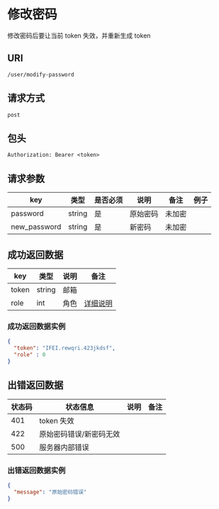 # 修改密码

修改密码后要让当前 token 失效，并重新生成 token

## URI

```
/user/modify-password
```

## 请求方式

```
post
```

## 包头

```
Authorization: Bearer <token>
```

## 请求参数

| key | 类型 | 是否必须 | 说明 | 备注 | 例子 |
| --- | --- | --- | --- | --- | --- |
| password | string | 是 | 原始密码 | 未加密 |  |
| new_password | string | 是 | 新密码 | 未加密 |  |

## 成功返回数据

| key | 类型 | 说明 | 备注 |
| --- | --- | --- | --- |
| token | string | 邮箱 |  |
| role | int | 角色 | [详细说明](/table/user.md#role) |

### 成功返回数据实例

```json
{
  "token": "IFEI.rewqri.423jkdsf",
  "role" : 0
}
```

## 出错返回数据

| 状态码 | 状态信息 | 说明 | 备注 |
| --- | --- | --- | --- |
| 401 | token 失效 |  |  |
| 422 | 原始密码错误/新密码无效 |  |  |
| 500 | 服务器内部错误 |  |  |

### 出错返回数据实例

```json
{
  "message": "原始密码错误"
}
```
